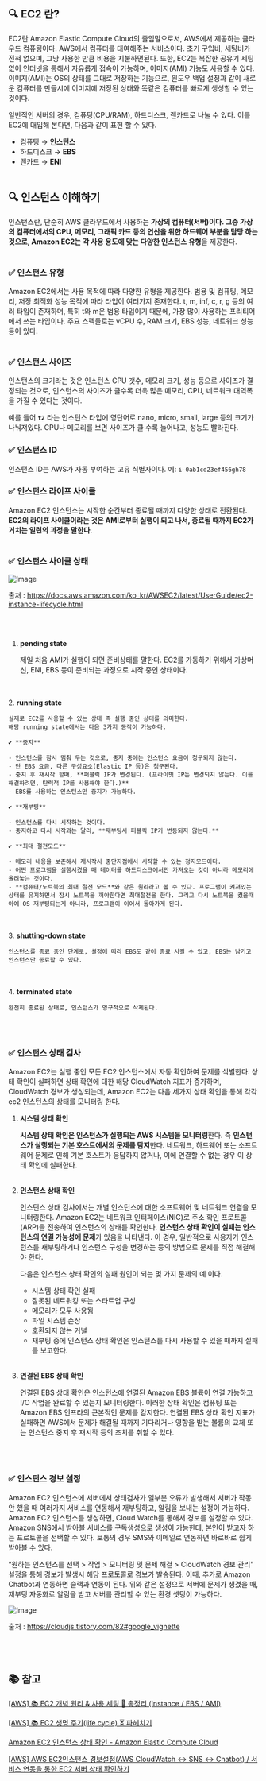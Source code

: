## 🔍 EC2 란?


EC2란 Amazon Elastic Compute Cloud의 줄임말으로서, AWS에서 제공하는 클라우드 컴퓨팅이다. AWS에서 컴퓨터를 대여해주는 서비스이다. 초기 구입비, 세팅비가 전혀 없으며, 그냥 사용한 만큼 비용을 지불하면된다. 또한, EC2는 복잡한 공유기 세팅없이 인터넷을 통해서 자유롭게 접속이 가능하며, 이미지(AMI) 기능도 사용할 수 있다. 이미지(AMI)는 OS의 상태를 그대로 저장하는 기능으로, 윈도우 백업 설정과 같이 새로운 컴퓨터를 만들시에 이미지에 저장된 상태와 똑같은 컴퓨터를 빠르게 생성할 수 있는 것이다.

일반적인 서버의 경우, 컴퓨팅(CPU/RAM), 하드디스크, 랜카드로 나눌 수 있다. 이를 EC2에 대입해 본다면, 다음과 같이 표현 할 수 있다.

- 컴퓨팅 → **인스턴스**
- 하드디스크 → **EBS**
- 랜카드 → **ENI**
<br></br>
## 🔍 인스턴스 이해하기


인스턴스란, 단순히 AWS 클라우드에서 사용하는 **가상의 컴퓨터(서버)**이다. 그중 가상의 컴퓨터에서의 CPU, 메모리, 그래픽 카드 등의 연산을 위한 하드웨어 부분을 담당 하는 것으로, Amazon EC2는 각 사**용 용도에 맞는 다양한 인스턴스 유형**을 제공한다.
<br></br>

### ✅ 인스턴스 유형

Amazon EC2에서는 사용 목적에 따라 다양한 유형을 제공한다. 범용 및 컴퓨팅, 메모리, 저장 최적화 성능 목적에 따라 타입이 여러가지 존재한다. t, m, inf, c, r, g 등의 여러 타입이 존재하며, 특히 t와 m은 범용 타입이기 때문에, 가장 많이 사용하는 프리티어에서 쓰는 타입이다. 주요 스펙들로는 vCPU 수, RAM 크기, EBS 성능, 네트워크 성능 등이 있다.
<br></br>

### ✅ 인스턴스 사이즈

인스턴스의 크기라는 것은 인스턴스 CPU 갯수, 메모리 크기, 성능 등으로 사이즈가 결정되는 것으로, 인스턴스의 사이즈가 클수록 더욱 많은 메모리, CPU, 네트워크 대역폭을 가질 수 있다는 것이다.

예를 들어 **`t2`** 라는 인스턴스 타입에 영단어로 nano, micro, small, large 등의 크기가 나눠져있다. CPU나 메모리를 보면 사이즈가 클 수록 늘어나고, 성능도 빨라진다.

### ✅ 인스턴스 ID

인스턴스 ID는 AWS가 자동 부여하는 고유 식별자이다. 예: `i-0ab1cd23ef456gh78`

### ✅ 인스턴스 라이프 사이클

Amazon EC2 인스턴스는 시작한 순간부터 종료될 때까지 다양한 상태로 전환된다. **EC2의 라이프 사이클이라는 것은 AMI로부터 실행이 되고 나서, 종료될 때까지 EC2가 거치는 일련의 과정을 말한다.**
<br></br>

### ✅ 인스턴스 사이클 상태

![Image](https://github.com/user-attachments/assets/4745ae2a-2be6-43ef-9032-f82e8240606c)

출처 : https://docs.aws.amazon.com/ko_kr/AWSEC2/latest/UserGuide/ec2-instance-lifecycle.html

<br></br>
1. **pending state**
    
    제일 처음 AMI가 실행이 되면 준비상태를 말한다. EC2를 가동하기 위해서 가상머신, ENI, EBS 등이 준비되는 과정으로 시작 중인 상태이다.
    
<br></br>
2. **running state**

    실제로 EC2를 사용할 수 있는 상태 즉 실행 중인 상태를 의미한다. 
    해당 running state에서는 다음 3가지 동작이 가능하다. 
    
    ✔️ **중지**
    
    - 인스턴스를 잠시 멈춰 두는 것으로, 중지 중에는 인스턴스 요금이 청구되지 않는다.
    - 단 EBS 요금, 다른 구성요소(Elastic IP 등)은 청구된다.
    - 중지 후 재시작 할때, **퍼블릭 IP가 변경된다. (프라이빗 IP는 변경되지 않는다. 이를 해결하려면, 탄력적 IP를 사용해야 한다.)**
    - EBS를 사용하는 인스턴스만 중지가 가능하다.
    
    ✔️ **재부팅**
    
    - 인스턴스를 다시 시작하는 것이다.
    - 중지하고 다시 시작과는 달리, **재부팅시 퍼블릭 IP가 변동되지 않는다.**
    
    ✔️ **최대 절전모드**
    
    - 메모리 내용을 보존해서 재시작시 중단지점에서 시작할 수 있는 정지모드이다.
    - 어떤 프로그램을 실행시켰을 때 데이터를 하드디스크에서만 가져오는 것이 아니라 메모리에 올려놓는 것이다.
    - **컴퓨터/노트북의 최대 절전 모드**와 같은 원리라고 볼 수 있다. 프로그램이 켜져있는 상태를 유지하면서 잠시 노트북을 꺼야한다면 최대절전을 한다. 그리고 다시 노트북을 켰을때 아예 OS 재부팅되는게 아니라, 프로그램이 이어서 돌아가게 된다.
    
<br></br>
3. **shutting-down state**
    
    인스턴스를 종료 중인 단계로, 설정에 따라 EBS도 같이 종료 시킬 수 있고, EBS는 남기고 인스턴스만 종료할 수 있다.
    
<br></br>
4. **terminated state**
    
    완전히 종료된 상태로, 인스턴스가 영구적으로 삭제된다.
    
<br></br>
### ✅ 인스턴스 상태 검사

Amazon EC2는 실행 중인 모든 EC2 인스턴스에서 자동 확인하여 문제를 식별한다. 상태 확인이 실패하면 상태 확인에 대한 해당 CloudWatch 지표가 증가하며, CloudWatch 경보가 생성되는데, Amazon EC2는 다음 세가지 상태 확인을 통해 각각 ec2 인스턴스의 상태를 모니터링 한다.

1. **시스템 상태 확인**
    
    **시스템 상태 확인은 인스턴스가 실행되는 AWS 시스템을 모니터링**한다. 즉 **인스턴스가 실행되는 기본 호스트에서의 문제를 탐지**한다. 네트워크, 하드웨어 또는 소프트웨어 문제로 인해 기본 호스트가 응답하지 않거나, 이에 연결할 수 없는 경우 이 상태 확인에 실패한다.
    <br></br>
2. **인스턴스 상태 확인**
    
    인스턴스 상태 검사에서는 개별 인스턴스에 대한 소프트웨어 및 네트워크 연결을 모니터링한다. Amazon EC2는 네트워크 인터페이스(NIC)로 주소 확인 프로토콜(ARP)을 전송하여 인스턴스의 상태를 확인한다. **인스턴스 상태 확인이 실패는 인스턴스의 연결 가능성에 문제**가 있음을 나타낸다. 이 경우, 일반적으로 사용자가 인스턴스를 재부팅하거나 인스턴스 구성을 변경하는 등의 방법으로 문제를 직접 해결해야 한다.
    
    다음은 인스턴스 상태 확인의 실패 원인이 되는 몇 가지 문제의 예 이다.
    
    - 시스템 상태 확인 실패
    - 잘못된 네트워킹 또는 스타트업 구성
    - 메모리가 모두 사용됨
    - 파일 시스템 손상
    - 호환되지 않는 커널
    - 재부팅 중에 인스턴스 상태 확인은 인스턴스를 다시 사용할 수 있을 때까지 실패를 보고한다.
    <br></br>
3. **연결된 EBS 상태 확인**
    
    연결된 EBS 상태 확인은 인스턴스에 연결된 Amazon EBS 볼륨이 연결 가능하고 I/O 작업을 완료할 수 있는지 모니터링한다. 이러한 상태 확인은 컴퓨팅 또는 Amazon EBS 인프라의 근본적인 문제를 감지한다. 연결된 EBS 상태 확인 지표가 실패하면 AWS에서 문제가 해결될 때까지 기다리거나 영향을 받는 볼륨의 교체 또는 인스턴스 중지 후 재시작 등의 조치를 취할 수 있다.
    
<br></br>
### ✅ 인스턴스 경보 설정

Amazon EC2 인스턴스에 서버에서 상태검사가 일부분 오류가 발생해서 서버가 작동 안 했을 때 여러가지 서비스를 연동해서 재부팅하고, 알림을 보내는 설정이 가능하다. Amazon EC2 인스턴스를 생성하면, Cloud Watch를 통해서 경보를 설정할 수 있다. Amazon SNS에서 받아볼 서비스를 구독생성으로 생성이 가능한데, 본인이 받고자 하는 프로토콜을 선택할 수 있다. 보통의 경우 SMS와 이메일로 연동하면 바로바로 쉽게 받아볼 수 있다. 

“원하는 인스턴스를 선택 > 작업 > 모니터링 및 문제 해결 > CloudWatch 경보 관리” 설정을 통해 경보가 발생시 해당 프로토콜로 경보가 발송된다. 이때, 추가로 Amazon Chatbot과 연동하면 슬랙과 연동이 된다. 위와 같은 설정으로 서버에 문제가 생겼을 때, 재부팅 자동화로 알림을 받고 서버를 관리할 수 있는 환경 셋팅이 가능하다.

![Image](https://github.com/user-attachments/assets/1bd120aa-f9a5-433e-bfb3-ae8ed49b0d26)

출처 : https://cloudjs.tistory.com/82#google_vignette
<br></br><br></br>

## 📚 참고

[[AWS] 📚 EC2 개념 원리 & 사용 세팅 💯 총정리 (Instance / EBS / AMI)](https://inpa.tistory.com/entry/AWS-%F0%9F%93%9A-EC2-%EA%B0%9C%EB%85%90-%EC%82%AC%EC%9A%A9-%EA%B5%AC%EC%B6%95-%EC%84%B8%ED%8C%85-%F0%9F%92%AF-%EC%A0%95%EB%A6%AC-%EC%9D%B8%EC%8A%A4%ED%84%B4%EC%8A%A4-EBS-AMI)

[[AWS] 📚 EC2 생명 주기(life cycle) ⏳ 파헤치기](https://inpa.tistory.com/entry/AWS-%F0%9F%93%9A-EC2%EC%9D%98-%EC%83%9D%EB%AA%85-%EC%A3%BC%EA%B8%B0life-cycle-%ED%8C%8C%ED%97%A4%EC%B9%98%EA%B8%B0)

[Amazon EC2 인스턴스 상태 확인 - Amazon Elastic Compute Cloud](https://docs.aws.amazon.com/ko_kr/AWSEC2/latest/UserGuide/monitoring-system-instance-status-check.html#system-status-checks)

[[AWS] AWS EC2인스턴스 경보설정(AWS CloudWatch ↔️ SNS ↔️ Chatbot) / 서비스 연동을 통한 EC2 서버 상태 확인하기](https://cloudjs.tistory.com/82)